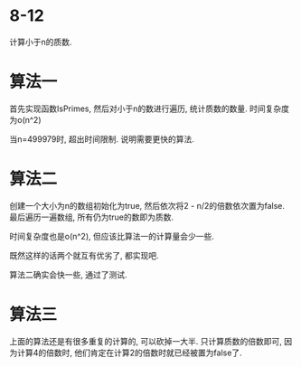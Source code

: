 # 8-12

计算小于n的质数.

# 算法一

首先实现函数IsPrimes, 然后对小于n的数进行遍历, 统计质数的数量.
时间复杂度为o(n^2)

当n=499979时, 超出时间限制.
说明需要更快的算法.

# 算法二

创建一个大小为n的数组初始化为true, 
然后依次将2 - n/2的倍数依次置为false.
最后遍历一遍数组, 所有仍为true的数即为质数.

时间复杂度也是o(n^2), 但应该比算法一的计算量会少一些.

既然这样的话两个就互有优劣了, 都实现吧.

算法二确实会快一些, 通过了测试.

# 算法三

上面的算法还是有很多重复的计算的, 可以砍掉一大半.
只计算质数的倍数即可, 因为计算4的倍数时, 他们肯定在计算2的倍数时就已经被置为false了.